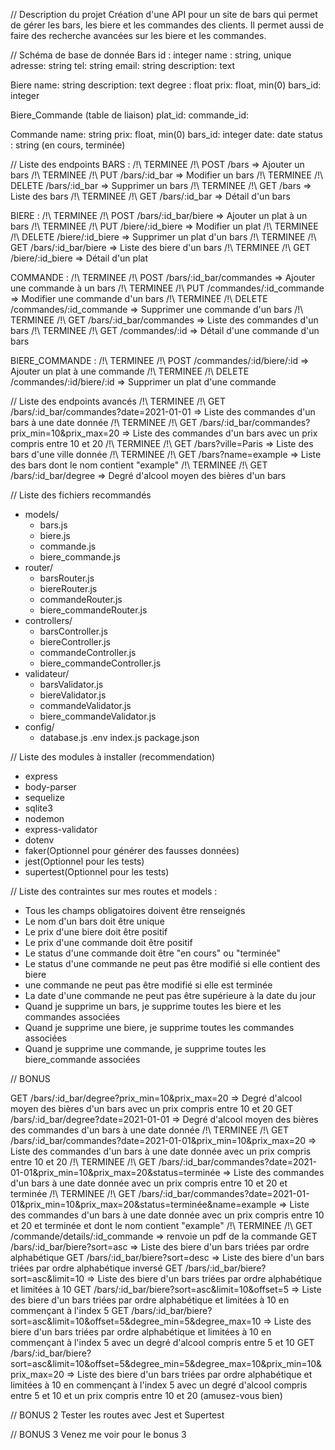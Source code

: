 // Description du projet 
Création d'une API pour un site de bars qui permet de gérer les bars, les biere et les commandes des clients.
Il permet aussi de faire des recherche avancées sur les biere et les commandes.

// Schéma de base de donnée
Bars
  id : integer
  name : string, unique
  adresse: string
  tel: string
  email: string
  description: text

Biere
  name: string
  description: text
  degree : float
  prix: float, min(0)
  bars_id: integer


Biere_Commande (table de liaison)
  plat_id:
  commande_id:

Commande 
name: string
prix: float, min(0)
bars_id: integer
date: date
status : string (en cours, terminée)

// Liste des endpoints
BARS : 
  /!\ TERMINEE /!\ POST /bars => Ajouter un bars
  /!\ TERMINEE /!\ PUT /bars/:id_bar => Modifier un bars
  /!\ TERMINEE /!\ DELETE /bars/:id_bar => Supprimer un bars
  /!\ TERMINEE /!\ GET /bars => Liste des bars
  /!\ TERMINEE /!\ GET /bars/:id_bar => Détail d'un bars

BIERE : 
  /!\ TERMINEE /!\ POST /bars/:id_bar/biere => Ajouter un plat à un bars
  /!\ TERMINEE /!\ PUT /biere/:id_biere => Modifier un plat
  /!\ TERMINEE /!\ DELETE /biere/:id_biere => Supprimer un plat d'un bars
  /!\ TERMINEE /!\ GET /bars/:id_bar/biere => Liste des biere d'un bars
  /!\ TERMINEE /!\ GET /biere/:id_biere => Détail d'un plat

COMMANDE :
  /!\ TERMINEE /!\ POST /bars/:id_bar/commandes => Ajouter une commande à un bars
  /!\ TERMINEE /!\ PUT /commandes/:id_commande => Modifier une commande d'un bars
  /!\ TERMINEE /!\ DELETE /commandes/:id_commande => Supprimer une commande d'un bars
  /!\ TERMINEE /!\ GET /bars/:id_bar/commandes => Liste des commandes d'un bars
  /!\ TERMINEE /!\ GET /commandes/:id => Détail d'une commande d'un bars

BIERE_COMMANDE :
  /!\ TERMINEE /!\ POST /commandes/:id/biere/:id => Ajouter un plat à une commande
  /!\ TERMINEE /!\ DELETE /commandes/:id/biere/:id => Supprimer un plat d'une commande
  
// Liste des endpoints avancés
 /!\ TERMINEE /!\ GET /bars/:id_bar/commandes?date=2021-01-01 => Liste des commandes d'un bars à une date donnée
 /!\ TERMINEE /!\ GET /bars/:id_bar/commandes?prix_min=10&prix_max=20 => Liste des commandes d'un bars avec un prix compris entre 10 et 20
 /!\ TERMINEE /!\ GET /bars?ville=Paris => Liste des bars d'une ville donnée
 /!\ TERMINEE /!\ GET /bars?name=example => Liste des bars dont le nom contient "example"
 /!\ TERMINEE /!\ GET /bars/:id_bar/degree => Degré d'alcool moyen des bières d'un bars

// Liste des fichiers recommandés
- models/
  - bars.js
  - biere.js
  - commande.js
  - biere_commande.js
- router/
  - barsRouter.js
  - biereRouter.js
  - commandeRouter.js
  - biere_commandeRouter.js
- controllers/
  - barsController.js
  - biereController.js
  - commandeController.js
  - biere_commandeController.js
- validateur/
  - barsValidator.js
  - biereValidator.js
  - commandeValidator.js
  - biere_commandeValidator.js
- config/
  - database.js
.env
index.js
package.json


// Liste des modules à installer (recommendation)
- express
- body-parser
- sequelize
- sqlite3
- nodemon
- express-validator
- dotenv
- faker(Optionnel pour générer des fausses données)
- jest(Optionnel pour les tests)
- supertest(Optionnel pour les tests)

// Liste des contraintes sur mes routes et models :
- Tous les champs obligatoires doivent être renseignés
- Le nom d'un bars doit être unique
- Le prix d'une biere doit être positif
- Le prix d'une commande doit être positif
- Le status d'une commande doit être "en cours" ou "terminée"
- Le status d'une commande ne peut pas être modifié si elle contient des biere
- une commande ne peut pas être modifié si elle est terminée
- La date d'une commande ne peut pas être supérieure à la date du jour
- Quand je supprime un bars, je supprime toutes les biere et les commandes associées
- Quand je supprime une biere, je supprime toutes les commandes associées
- Quand je supprime une commande, je supprime toutes les biere_commande associées

// BONUS

GET /bars/:id_bar/degree?prix_min=10&prix_max=20 => Degré d'alcool moyen des bières d'un bars avec un prix compris entre 10 et 20
GET /bars/:id_bar/degree?date=2021-01-01 => Degré d'alcool moyen des bières des commandes d'un bars à une date donnée
/!\ TERMINEE /!\ GET /bars/:id_bar/commandes?date=2021-01-01&prix_min=10&prix_max=20 => Liste des commandes d'un bars à une date donnée avec un prix compris entre 10 et 20
/!\ TERMINEE /!\ GET /bars/:id_bar/commandes?date=2021-01-01&prix_min=10&prix_max=20&status=terminée => Liste des commandes d'un bars à une date donnée avec un prix compris entre 10 et 20 et terminée
/!\ TERMINEE /!\ GET /bars/:id_bar/commandes?date=2021-01-01&prix_min=10&prix_max=20&status=terminée&name=example => Liste des commandes d'un bars à une date donnée avec un prix compris entre 10 et 20 et terminée et dont le nom contient "example"
/!\ TERMINEE /!\ GET /commande/details/:id_commande => renvoie un pdf de la commande 
GET /bars/:id_bar/biere?sort=asc => Liste des biere d'un bars triées par ordre alphabétique
GET /bars/:id_bar/biere?sort=desc => Liste des biere d'un bars triées par ordre alphabétique inversé
GET /bars/:id_bar/biere?sort=asc&limit=10 => Liste des biere d'un bars triées par ordre alphabétique et limitées à 10
GET /bars/:id_bar/biere?sort=asc&limit=10&offset=5 => Liste des biere d'un bars triées par ordre alphabétique et limitées à 10 en commençant à l'index 5
GET /bars/:id_bar/biere?sort=asc&limit=10&offset=5&degree_min=5&degree_max=10 => Liste des biere d'un bars triées par ordre alphabétique et limitées à 10 en commençant à l'index 5 avec un degré d'alcool compris entre 5 et 10
GET /bars/:id_bar/biere?sort=asc&limit=10&offset=5&degree_min=5&degree_max=10&prix_min=10&prix_max=20 => Liste des biere d'un bars triées par ordre alphabétique et limitées à 10 en commençant à l'index 5 avec un degré d'alcool compris entre 5 et 10 et un prix compris entre 10 et 20 (amusez-vous bien)

// BONUS 2
Tester les routes avec Jest et Supertest

// BONUS 3
Venez me voir pour le bonus 3